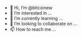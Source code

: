 - 👋 Hi, I’m @bitcoinew
- 👀 I’m interested in ...
- 🌱 I’m currently learning ...
- 💞️ I’m looking to collaborate on ...
- 📫 How to reach me ...

<!---
I am human like ✨ you ✨ but have different way to get free time and freedom.
--->
